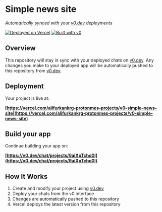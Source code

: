 # Simple news site

*Automatically synced with your [v0.dev](https://v0.dev) deployments*

[![Deployed on Vercel](https://img.shields.io/badge/Deployed%20on-Vercel-black?style=for-the-badge&logo=vercel)](https://vercel.com/alifurkankrg-protonmes-projects/v0-simple-news-site)
[![Built with v0](https://img.shields.io/badge/Built%20with-v0.dev-black?style=for-the-badge)](https://v0.dev/chat/projects/9aiXpTcho0l)

## Overview

This repository will stay in sync with your deployed chats on [v0.dev](https://v0.dev).
Any changes you make to your deployed app will be automatically pushed to this repository from [v0.dev](https://v0.dev).

## Deployment

Your project is live at:

**[https://vercel.com/alifurkankrg-protonmes-projects/v0-simple-news-site](https://vercel.com/alifurkankrg-protonmes-projects/v0-simple-news-site)**

## Build your app

Continue building your app on:

**[https://v0.dev/chat/projects/9aiXpTcho0l](https://v0.dev/chat/projects/9aiXpTcho0l)**

## How It Works

1. Create and modify your project using [v0.dev](https://v0.dev)
2. Deploy your chats from the v0 interface
3. Changes are automatically pushed to this repository
4. Vercel deploys the latest version from this repository